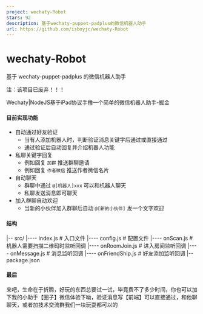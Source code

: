 ```yaml
---
project: wechaty-Robot
stars: 92
description: 基于wechaty-puppet-padplus的微信机器人助手
url: https://github.com/isboyjc/wechaty-Robot
---
```


wechaty-Robot
=============

基于 wechaty-puppet-padplus 的微信机器人助手

注：该项目已废弃！！！

Wechaty|NodeJS基于iPad协议手撸一个简单的微信机器人助手-掘金

#### 目前实现功能

-   自动通过好友验证
    -   当有人添加机器人时，判断验证消息关键字后通过或直接通过
    -   通过验证后自动回复并介绍机器人功能
-   私聊关键字回复
    -   例如回复 `加群` 推送群聊邀请
    -   例如回复 `作者微信` 推送作者微信名片
-   自动聊天
    -   群聊中通过 `@[机器人]xxx` 可以和机器人聊天
    -   私聊发送消息即可聊天
-   加入群聊自动欢迎
    -   当新的小伙伴加入群聊后自动 `@[新的小伙伴]` 发一个文字欢迎

#### 结构

|\-- src/
|\--\-- index.js				# 入口文件
|\--\-- config.js		  	# 配置文件
|\--\-- onScan.js				# 机器人需要扫描二维码时监听回调
|\--\-- onRoomJoin.js 	# 进入房间监听回调
|\--\-- onMessage.js		# 消息监听回调
|\--\-- onFriendShip.js	# 好友添加监听回调
|\-- package.json

#### 最后

来吧，生命在于折腾，好玩的东西总要试一试，毕竟费不了多少时间，你也可以加下我的小助手【圈子】微信体验下呦，验证消息写【前端】可以直接通过，和他聊聊天，或者加技术交流群我们一块玩耍都可以的
